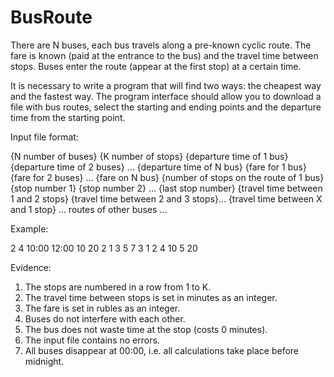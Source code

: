 # BusRoute

There are N buses, each bus travels along a pre-known cyclic route. 
The fare is known (paid at the entrance to the bus) and the travel time between stops. 
Buses enter the route (appear at the first stop) at a certain time.

It is necessary to write a program that will find two ways: the cheapest way and the fastest way. 
The program interface should allow you to download a file with bus routes, select the starting and ending points and the departure time from the starting point.

Input file format:

{N number of buses}
{K number of stops}
{departure time of 1 bus} {departure time of 2 buses} ... {departure time of N bus}
{fare for 1 bus} {fare for 2 buses} ... {fare on N bus}
{number of stops on the route of 1 bus} {stop number 1} {stop number 2} ... {last stop number} {travel time between 1 and 2 stops} {travel time between 2 and 3 stops}... {travel time between X and 1 stop}
... routes of other buses ...

Example:

2
4
10:00 12:00
10 20
2 1 3 5 7
3 1 2 4 10 5 20

Evidence:
1. The stops are numbered in a row from 1 to K.
2. The travel time between stops is set in minutes as an integer.
3. The fare is set in rubles as an integer.
4. Buses do not interfere with each other.
5. The bus does not waste time at the stop (costs 0 minutes).
6. The input file contains no errors.
7. All buses disappear at 00:00, i.e. all calculations take place before midnight.